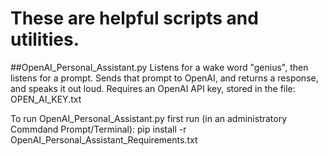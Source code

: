 # These are helpful scripts and utilities.

##OpenAI_Personal_Assistant.py
Listens for a wake word "genius", then listens for a prompt.
Sends that prompt to OpenAI, and returns a response, and speaks it out loud.
Requires an OpenAI API key, stored in the file: OPEN_AI_KEY.txt

To run OpenAI_Personal_Assistant.py first run (in an administratory Commdand Prompt/Terminal):
pip install -r OpenAI_Personal_Assistant_Requirements.txt
